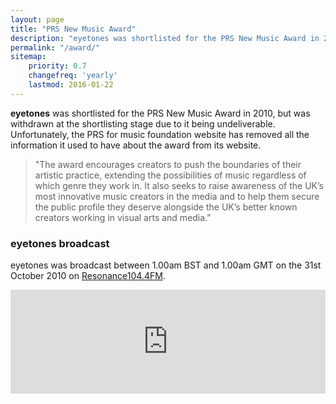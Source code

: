 ```yaml
---
layout: page
title: "PRS New Music Award"
description: "eyetones was shortlisted for the PRS New Music Award in 2010, but was withdrawn at the shortlisting stage due to it being undeliverable."
permalink: "/award/"
sitemap:
    priority: 0.7
    changefreq: 'yearly'
    lastmod: 2016-01-22
---
```


**eyetones** was shortlisted for the PRS New Music Award in 2010, but was withdrawn at the shortlisting stage due to it being undeliverable. Unfortunately, the PRS for music foundation website has removed all the information it used to have about the award from its website.

> "The award encourages creators to push the boundaries of their artistic practice, extending the possibilities of music regardless of which genre they work in. It also seeks to raise awareness of the UK’s most innovative music creators in the media and to help them secure the public profile they deserve alongside the UK’s better known creators working in visual arts and media.”

### eyetones broadcast

eyetones was broadcast between 1.00am BST and 1.00am GMT on the 31st October 2010 on [Resonance104.4FM](https://www.resonancefm.com/).

<iframe width="100%" height="166" scrolling="no" frameborder="no" src="https://w.soundcloud.com/player/?url=https%3A//api.soundcloud.com/tracks/6566220&amp;auto_play=false&amp;hide_related=true&amp;show_comments=true&amp;show_user=false&amp;show_reposts=false&amp;visual=true"></iframe>